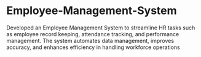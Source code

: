 # Employee-Management-System
Developed an Employee Management System to streamline HR tasks such as employee record keeping, attendance tracking, and performance management. The system automates data management, improves accuracy, and enhances efficiency in handling workforce operations
